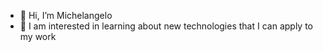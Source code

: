- 👋 Hi, I’m Michelangelo
- 👀 I am interested in learning about new technologies that I can apply to my work

<!---
EhyMaik97/EhyMaik97 is a ✨ special ✨ repository because its `README.md` (this file) appears on your GitHub profile.
You can click the Preview link to take a look at your changes.
--->
